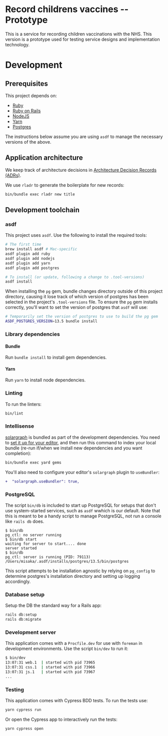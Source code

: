 # Record childrens vaccines -- Prototype

This is a service for recording children vaccinations with the NHS. This version
is a prototype used for testing service designs and implementation technology.

# Development

## Prerequisites

This project depends on:

  - [Ruby](https://www.ruby-lang.org/)
  - [Ruby on Rails](https://rubyonrails.org/)
  - [NodeJS](https://nodejs.org/)
  - [Yarn](https://yarnpkg.com/)
  - [Postgres](https://www.postgresql.org/)

The instructions below assume you are using `asdf` to manage the necessary
versions of the above.

## Application architecture

We keep track of architecture decisions in [Architecture Decision Records
(ADRs)](/adr/).

We use `rladr` to generate the boilerplate for new records:

```bash
bin/bundle exec rladr new title
```

## Development toolchain

### asdf

This project uses `asdf`. Use the following to install the required tools:

```sh
# The first time
brew install asdf # Mac-specific
asdf plugin add ruby
asdf plugin add nodejs
asdf plugin add yarn
asdf plugin add postgres

# To install (or update, following a change to .tool-versions)
asdf install
```

When installing the `pg` gem, bundle changes directory outside of this
project directory, causing it lose track of which version of postgres has
been selected in the project's `.tool-versions` file. To ensure the `pg` gem
installs correctly, you'll want to set the version of postgres that `asdf`
will use:

```sh
# Temporarily set the version of postgres to use to build the pg gem
ASDF_POSTGRES_VERSION=13.5 bundle install
```

### Library dependencies

#### Bundle

Run `bundle install` to install gem dependencies.

#### Yarn

Run `yarn` to install node dependencies.

### Linting

To run the linters:

```bash
bin/lint
```
### Intellisense

[solargraph](https://github.com/castwide/solargraph) is bundled as part of the
development dependencies. You need to [set it up for your
editor](https://github.com/castwide/solargraph#using-solargraph), and then run
this command to index your local bundle (re-run if/when we install new
dependencies and you want completion):

```sh
bin/bundle exec yard gems
```

You'll also need to configure your editor's `solargraph` plugin to
`useBundler`:

```diff
+  "solargraph.useBundler": true,
```
### PostgreSQL

The script `bin/db` is included to start up PostgreSQL for setups that don't use
system-started services, such as `asdf` wwhich is our default. Note that this is
meant to be a handy script to manage PostgreSQL, not run a console like `rails db`
does.

```
$ bin/db
pg_ctl: no server running
$ bin/db start
waiting for server to start.... done
server started
$ bin/db
pg_ctl: server is running (PID: 79113)
/Users/misaka/.asdf/installs/postgres/13.5/bin/postgres
```

This script attempts to be installation agnostic by relying on `pg_config` to
determine postgres's installation directory and setting up logging accordingly.

### Database setup

Setup the DB the standard way for a Rails app:

``` bash
rails db:setup
rails db:migrate
```

### Development server

This application comes with a `Procfile.dev` for use with `foreman` in
development environments. Use the script `bin/dev` to run it:

``` bash
$ bin/dev
13:07:31 web.1  | started with pid 73965
13:07:31 css.1  | started with pid 73966
13:07:31 js.1   | started with pid 73967
...
```

### Testing

This application comes with Cypress BDD tests. To run the tests use:

``` bash
yarn cypress run
```

Or open the Cypress app to interactively run the tests:

``` bash
yarn cypress open
```

